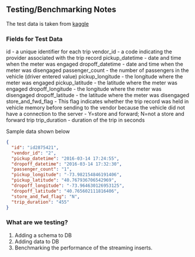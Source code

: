 ## Testing/Benchmarking Notes

The test data is taken from [kaggle](https://www.kaggle.com/competitions/nyc-taxi-trip-duration/data?select=train.zip)

### Fields for Test Data

id - a unique identifier for each trip
vendor_id - a code indicating the provider associated with the trip record
pickup_datetime - date and time when the meter was engaged
dropoff_datetime - date and time when the meter was disengaged
passenger_count - the number of passengers in the vehicle (driver entered value)
pickup_longitude - the longitude where the meter was engaged
pickup_latitude - the latitude where the meter was engaged
dropoff_longitude - the longitude where the meter was disengaged
dropoff_latitude - the latitude where the meter was disengaged
store_and_fwd_flag - This flag indicates whether the trip record was held in vehicle memory before sending to the vendor because the vehicle did not have a connection to the server - Y=store and forward; N=not a store and forward trip
trip_duration - duration of the trip in seconds

Sample data shown below

```json
{
  "id": "id2875421",
  "vendor_id": "2",
  "pickup_datetime": "2016-03-14 17:24:55",
  "dropoff_datetime": "2016-03-14 17:32:30",
  "passenger_count": "1",
  "pickup_longitude": "-73.982154846191406",
  "pickup_latitude": "40.767936706542969",
  "dropoff_longitude": "-73.964630126953125",
  "dropoff_latitude": "40.765602111816406",
  "store_and_fwd_flag": "N",
  "trip_duration": "455"
}
```

### What are we testing?

1. Adding a schema to DB
2. Adding data to DB
3. Benchmarking the performance of the streaming inserts.

```

```
